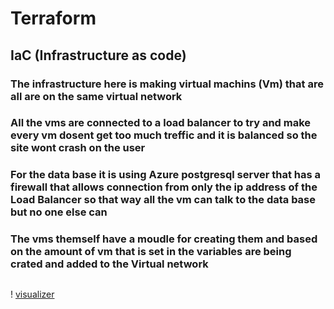 # Terraform
## IaC (Infrastructure as code)
### The infrastructure here is making virtual machins (Vm) that are all are on the same virtual network
### All the vms are connected to a load balancer to try and make every vm dosent get too much treffic and it is balanced so the site wont crash on the user
### For the data base it is using Azure postgresql server that has a firewall that allows connection from only the ip address of the Load Balancer so that way all the vm can talk to the data base but no one else can

### The vms themself have a moudle for creating them and based on the amount of vm that is set in the variables are being crated and added to the Virtual network


## 
! [visualizer](Weight_tracker_Infrastructure.png)
